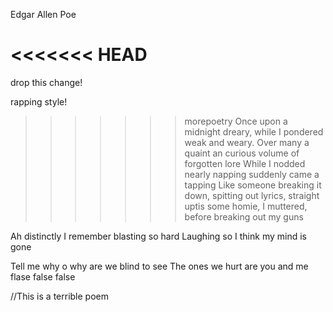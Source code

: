 Edgar Allen Poe

<<<<<<< HEAD
=======

drop this change!

rapping style!
>>>>>>> morepoetry
Once upon a midnight dreary, while I pondered weak and weary.
Over many a quaint an curious volume of forgotten lore
While I nodded nearly napping suddenly came a tapping
Like someone breaking it down, spitting out lyrics, straight uptis some homie, I muttered, before breaking out my guns

Ah distinctly I remember blasting so hard
Laughing so I think my mind is gone


Tell me why o why are we blind to see
The ones we hurt are you and me
flase false false

//This is a terrible poem
